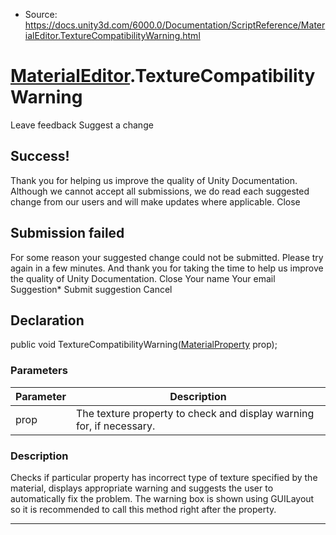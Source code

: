 * Source: https://docs.unity3d.com/6000.0/Documentation/ScriptReference/MaterialEditor.TextureCompatibilityWarning.html

#  [MaterialEditor](https://docs.unity3d.com/6000.0/Documentation/ScriptReference/MaterialEditor.html).TextureCompatibilityWarning
Leave feedback
Suggest a change
## Success!
Thank you for helping us improve the quality of Unity Documentation. Although we cannot accept all submissions, we do read each suggested change from our users and will make updates where applicable.
Close
## Submission failed
For some reason your suggested change could not be submitted. Please <a>try again</a> in a few minutes. And thank you for taking the time to help us improve the quality of Unity Documentation.
Close
Your name Your email Suggestion* Submit suggestion
Cancel
## Declaration
public void TextureCompatibilityWarning([MaterialProperty](https://docs.unity3d.com/6000.0/Documentation/ScriptReference/MaterialProperty.html) prop); 
### Parameters
Parameter | Description  
---|---  
prop | The texture property to check and display warning for, if necessary.  
### Description
Checks if particular property has incorrect type of texture specified by the material, displays appropriate warning and suggests the user to automatically fix the problem.
The warning box is shown using GUILayout so it is recommended to call this method right after the property.
* * *
